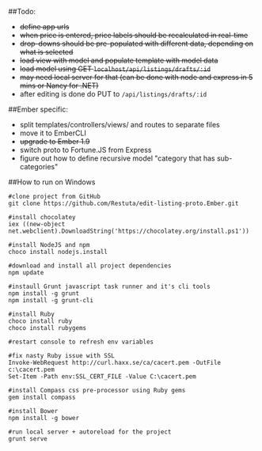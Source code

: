 ##Todo:
 * ~~define app urls~~
 * ~~when price is entered, price labels should be recalculated in real-time~~
 * ~~drop-downs should be pre-populated with different data, depending on what is selected~~
 * ~~load view with model and populate template with model data~~
 * ~~load model using GET `localhost/api/listings/drafts/:id`~~
  * ~~may need local server for that (can be done with node and express in 5 mins or Nancy for .NET)~~
 * after editing is done do PUT to `/api/listings/drafts/:id`
 

 ##Ember specific:
 * split templates/controllers/views/ and routes to separate files
 * move it to EmberCLI
 * ~~upgrade to Ember 1.9~~
 * switch proto to Fortune.JS from Express
 * figure out how to define recursive model "category that has sub-categories"
 
##How to run on Windows
```
#clone project from GitHub
git clone https://github.com/Restuta/edit-listing-proto.Ember.git

#install chocolatey
iex ((new-object net.webclient).DownloadString('https://chocolatey.org/install.ps1'))

#install NodeJS and npm
choco install nodejs.install

#download and install all project dependencies
npm update 

#instaull Grunt javascript task runner and it's cli tools
npm install -g grunt
npm install -g grunt-cli

#install Ruby
choco install ruby
choco install rubygems

#restart console to refresh env variables

#fix nasty Ruby issue with SSL
Invoke-WebRequest http://curl.haxx.se/ca/cacert.pem -OutFile c:\cacert.pem
Set-Item -Path env:SSL_CERT_FILE -Value C:\cacert.pem

#install Compass css pre-processor using Ruby gems
gem install compass

#install Bower
npm install -g bower

#run local server + autoreload for the project
grunt serve
```
